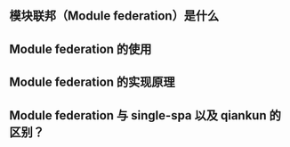 ## 模块联邦（Module federation）是什么

## Module federation 的使用

## Module federation 的实现原理

## Module federation 与 single-spa 以及 qiankun 的区别？
